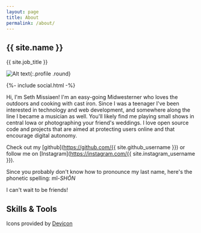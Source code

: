 ```yaml
---
layout: page
title: About
permalink: /about/
---
```


<div class="profile-wrapper">

<div class="profile container card" markdown="1">

## {{ site.name }}

{{ site.job_title }}

![Alt text](https://avatars.githubusercontent.com/u/97685638?v=4){:.profile .round}

<div class="flex-row">
{%- include social.html -%}
</div>

</div>

<div markdown="1" class="container about">

Hi, I'm Seth Missiaen! I'm an easy-going Midwesterner who loves the outdoors and cooking with cast iron. Since I was a teenager I've been interested in technology and web development, and somewhere along the line I became a musician as well. You'll likely find me playing small shows in central Iowa or photographing your friend's weddings. I love open source code and projects that are aimed at protecting users online and that encourage digital autonomy.

Check out my [github](https://github.com/{{ site.github_username }}) or follow me on [Instagram](https://instagram.com/{{ site.instagram_username }}).

Since you probably don't know how to pronounce my last name, here's the phonetic spelling: mĭ-*SHŎN*

I can't wait to be friends!

</div>

<div class="container card skills flex-row">

<h2>Skills & Tools</h2>
<div class="flex-row icon-list">
<i class="devicon-react-original-wordmark colored" title="React" alt="React"></i>
<i class="devicon-css3-plain-wordmark colored" title="css3" alt="css3"></i>
<i class="devicon-html5-plain-wordmark colored" title="html5" alt="html5"></i>
<i class="devicon-javascript-plain colored" title="javascript" alt="javascript"></i>
<i class="devicon-bash-plain colored" title="bash" alt="bash"></i>
<i class="devicon-express-original colored" title="express.js" alt="express"></i>
<i class="devicon-sequelize-plain colored" title="sequelize" alt="sequelize"></i>
<i class="devicon-sqlite-plain colored" title="sqlite"  alt="sqlite"></i>
<i class="devicon-nodejs-plain colored" title="nodejs" alt="nodejs"></i>
<i class="devicon-amazonwebservices-plain colored" title="Amazon Web Services" alt="Amazon Web Services"></i>
<i class="devicon-git-plain colored" title="git" alt="git"></i>
<i class="devicon-github-original-wordmark colored" title="git" alt="git"></i>
<i class="devicon-vscode-plain colored" title="vscode" alt="vscode"></i>
<i class="devicon-npm-original-wordmark colored" title="npm" alt="npm"></i>
<i class="devicon-ruby-plain colored" title="ruby" alt="ruby"></i>
<i class="devicon-gimp-plain colored" title="gimp" alt="gimp"></i>
<i class="devicon-photoshop-plain colored" title="photoshop" alt="photoshop"></i>
<i class="devicon-markdown-original colored" title="markdown" alt="markdown"></i>
<i class="devicon-php-plain colored" title="PHP" alt="PHP"></i>
<i class="devicon-wordpress-plain colored" title="wordpress" alt="wordpress"></i>
<i class="devicon-linux-plain colored" title="linux" alt="linux"></i>
</div>
<p class="footer-text">Icons provided by <a href="https://devicon.dev">Devicon</a></p>
<p class="footer-text footer-icon"><a href="https://devicon.dev"><i class="devicon-devicon-plain"></i></a></p>
</div>
</div>
